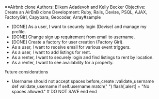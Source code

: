 ==Airbnb clone
Authors: Elikem Adadevoh and Kelly Becker
Objective:  Create an AirBnB clone
Development:  Ruby, Rails, Devise, PSQL, AJAX, FactoryGirl, Capybara, Geocoder, Array#sample

* [DONE] As a user, I want to securely login (Devise) and manage my profile.
* [DONE] Change sign up requirement from email to username.
* [DONE] Create a factory for user creation (Factory Girl).
* As a user, I want to receive email for various event triggers.
* As a user, I want to add listings for rent.
* As a renter, I want to securely login and find listings to rent by location.
* As a renter, I want to see availability for a property.


Future considerations
* Username should not accept spaces
before_create :validate_username
  def validate_username
    if self.username.match(" ")
      flash[:alert] = "No spaces allowed."
      # DO NOT SAVE
    end
  end
